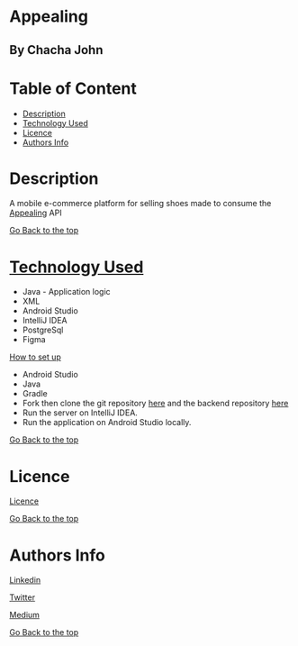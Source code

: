 # Appealing

## By Chacha John 

# Table of Content

+ [Description](#description)
+ [Technology Used](#technology-used)<!-- + [Set up Instructions](#setup) -->
+ [Licence](#licence)
+ [Authors Info](#authors-Info)

# Description
A mobile e-commerce platform for selling shoes made to consume the [Appealing](https://github.com/chacha-john/appealing-backend) API

[Go Back to the top](#appealing)

<!-- # Screenshots
![Sign up page](/src/main/resources/public/images/luku.png "Landing page")
![Sign in page](/src/main/resources/public/images/luku2.png "Add sighting page")
![Dashboard page](/src/main/resources/public/images/luku2.png "Add sighting page") -->

# [Technology Used](#technology-used)
* Java - Application logic
* XML
* Android Studio
* IntelliJ IDEA
* PostgreSql
* Figma


[How to set up](#setup)
* Android Studio
* Java
* Gradle
* Fork then clone the git repository [here](https://github.com/chacha-john/appealing.git) and the backend repository [here](https://github.com/chacha-john/appealing-backend.git)
* Run the server on IntelliJ IDEA.
* Run the application on Android Studio locally.



<!-- #### In PSQL:
* CREATE DATABASE appealing; 

* CREATE TABLE IF NOT EXISTS books (id SERIAL PRIMARY KEY, bookName VARCHAR, author VARCHAR, description VARCHAR, price VARCHAR);

 -->
[Go Back to the top](#appealing)

# Licence

[Licence](LICENSE)

[Go Back to the top](#appealing)

# Authors Info

[Linkedin](https://www.linkedin.com/in/chachaup/)

[Twitter](https://www.twitter.com/chachaups)

[Medium](https://chachaup.medium.com)

[Go Back to the top](#appealing)
